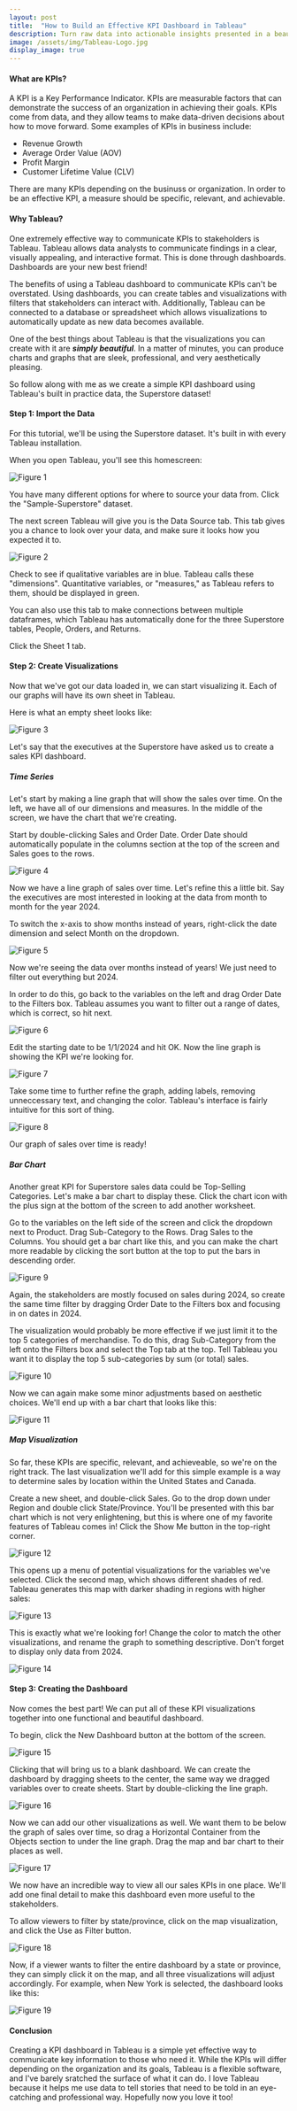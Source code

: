 ```yaml
---
layout: post
title:  "How to Build an Effective KPI Dashboard in Tableau"
description: Turn raw data into actionable insights presented in a beautifully formatted dashboard for stakeholders to interact with.
image: /assets/img/Tableau-Logo.jpg
display_image: true
---
```


#### What are KPIs?

A KPI is a Key Performance Indicator. KPIs are measurable factors that can demonstrate the success of an organization in achieving their goals. KPIs come from data, and they allow teams to make data-driven decisions about how to move forward. Some examples of KPIs in business include:

- Revenue Growth
- Average Order Value (AOV)
- Profit Margin
- Customer Lifetime Value (CLV)

There are many KPIs depending on the businuss or organization. In order to be an effective KPI, a measure should be specific, relevant, and achievable.

#### Why Tableau?

One extremely effective way to communicate KPIs to stakeholders is Tableau. Tableau allows data analysts to communicate findings in a clear, visually appealing, and interactive format. This is done through dashboards. Dashboards are your new best friend!

The benefits of using a Tableau dashboard to communicate KPIs can't be overstated. Using dashboards, you can create tables and visualizations with filters that stakeholders can interact with. Additionally, Tableau can be connected to a database or spreadsheet which allows visualizations to automatically update as new data becomes available.

One of the best things about Tableau is that the visualizations you can create with it are ***simply beautiful***. In a matter of minutes, you can produce charts and graphs that are sleek, professional, and very aesthetically pleasing.

So follow along with me as we create a simple KPI dashboard using Tableau's built in practice data, the Superstore dataset!

#### Step 1: Import the Data

For this tutorial, we'll be using the Superstore dataset. It's built in with every Tableau installation.

When you open Tableau, you'll see this homescreen:

![Figure 1](https://sofiadscribner.github.io/insights-unlocked-blog/assets/img/tab-1.png)

You have many different options for where to source your data from. Click the "Sample-Superstore" dataset.

The next screen Tableau will give you is the Data Source tab. This tab gives you a chance to look over your data, and make sure it looks how you expected it to.

![Figure 2](https://sofiadscribner.github.io/insights-unlocked-blog/assets/img/tab-2.png)

Check to see if qualitative variables are in blue. Tableau calls these "dimensions". Quantitative variables, or "measures," as Tableau refers to them, should be displayed in green.

You can also use this tab to make connections between multiple dataframes, which Tableau has automatically done for the three Superstore tables, People, Orders, and Returns.

Click the Sheet 1 tab.

#### Step 2: Create Visualizations

Now that we've got our data loaded in, we can start visualizing it. Each of our graphs will have its own sheet in Tableau.

Here is what an empty sheet looks like:

![Figure 3](https://sofiadscribner.github.io/insights-unlocked-blog/assets/img/tab-3.png)

Let's say that the executives at the Superstore have asked us to create a sales KPI dashboard. 

##### Time Series

Let's start by making a line graph that will show the sales over time. On the left, we have all of our dimensions and measures. In the middle of the screen, we have the chart that we're creating.

Start by double-clicking Sales and Order Date. Order Date should automatically populate in the columns section at the top of the screen and Sales goes to the rows.

![Figure 4](https://sofiadscribner.github.io/insights-unlocked-blog/assets/img/tab-4.png)

Now we have a line graph of sales over time. Let's refine this a little bit. Say the executives are most interested in looking at the data from month to month for the year 2024.

To switch the x-axis to show months instead of years, right-click the date dimension and select Month on the dropdown.

![Figure 5](https://sofiadscribner.github.io/insights-unlocked-blog/assets/img/tab-5.png)

Now we're seeing the data over months instead of years! We just need to filter out everything but 2024.

In order to do this, go back to the variables on the left and drag Order Date to the Filters box. Tableau assumes you want to filter out a range of dates, which is correct, so hit next.

![Figure 6](https://sofiadscribner.github.io/insights-unlocked-blog/assets/img/tab-6.png)

Edit the starting date to be 1/1/2024 and hit OK. Now the line graph is showing the KPI we're looking for.

![Figure 7](https://sofiadscribner.github.io/insights-unlocked-blog/assets/img/tab-7.png)

Take some time to further refine the graph, adding labels, removing unneccessary text, and changing the color. Tableau's interface is fairly intuitive for this sort of thing.

![Figure 8](https://sofiadscribner.github.io/insights-unlocked-blog/assets/img/tab-8.png)

Our graph of sales over time is ready! 

##### Bar Chart

Another great KPI for Superstore sales data could be Top-Selling Categories. Let's make a bar chart to display these. Click the chart icon with the plus sign at the bottom of the screen to add another worksheet.

Go to the variables on the left side of the screen and click the dropdown next to Product. Drag Sub-Category to the Rows. Drag Sales to the Columns. You should get a bar chart like this, and you can make the chart more readable by clicking the sort button at the top to put the bars in descending order.

![Figure 9](https://sofiadscribner.github.io/insights-unlocked-blog/assets/img/tab-9.png)

Again, the stakeholders are mostly focused on sales during 2024, so create the same time filter by dragging Order Date to the Filters box and focusing in on dates in 2024.

The visualization would probably be more effective if we just limit it to the top 5 categories of merchandise. To do this, drag Sub-Category from the left onto the Filters box and select the Top tab at the top. Tell Tableau you want it to display the top 5 sub-categories by sum (or total) sales.

![Figure 10](https://sofiadscribner.github.io/insights-unlocked-blog/assets/img/tab-10.png)

Now we can again make some minor adjustments based on aesthetic choices. We'll end up with a bar chart that looks like this:

![Figure 11](https://sofiadscribner.github.io/insights-unlocked-blog/assets/img/tab-11.png)

##### Map Visualization

So far, these KPIs are specific, relevant, and achieveable, so we're on the right track. The last visualization we'll add for this simple example is a way to determine sales by location within the United States and Canada.

Create a new sheet, and double-click Sales. Go to the drop down under Region and double click State/Province. You'll be presented with this bar chart which is not very enlightening, but this is where one of my favorite features of Tableau comes in! Click the Show Me button in the top-right corner.

![Figure 12](https://sofiadscribner.github.io/insights-unlocked-blog/assets/img/tab-12.png)

 This opens up a menu of potential visualizations for the variables we've selected. Click the second map, which shows different shades of red. Tableau generates this map with darker shading in regions with higher sales:

![Figure 13](https://sofiadscribner.github.io/insights-unlocked-blog/assets/img/tab-13.png)

This is exactly what we're looking for! Change the color to match the other visualizations, and rename the graph to something descriptive. Don't forget to display only data from 2024.

![Figure 14](https://sofiadscribner.github.io/insights-unlocked-blog/assets/img/tab-14.png)

#### Step 3: Creating the Dashboard

Now comes the best part! We can put all of these KPI visualizations together into one functional and beautiful dashboard.

To begin, click the New Dashboard button at the bottom of the screen.

![Figure 15](https://sofiadscribner.github.io/insights-unlocked-blog/assets/img/tab-15.png)

Clicking that will bring us to a blank dashboard. We can create the dashboard by dragging sheets to the center, the same way we dragged variables over to create sheets. Start by double-clicking the line graph.

![Figure 16](https://sofiadscribner.github.io/insights-unlocked-blog/assets/img/tab-16.png)

Now we can add our other visualizations as well. We want them to be below the graph of sales over time, so drag a Horizontal Container from the Objects section to under the line graph. Drag the map and bar chart to their places as well.

![Figure 17](https://sofiadscribner.github.io/insights-unlocked-blog/assets/img/tab-17.png)

We now have an incredible way to view all our sales KPIs in one place. We'll add one final detail to make this dashboard even more useful to the stakeholders. 

To allow viewers to filter by state/province, click on the map visualization, and click the Use as Filter button.

![Figure 18](https://sofiadscribner.github.io/insights-unlocked-blog/assets/img/tab-18.png)

Now, if a viewer wants to filter the entire dashboard by a state or province, they can simply click it on the map, and all three visualizations will adjust accordingly. For example, when New York is selected, the dashboard looks like this:

![Figure 19](https://sofiadscribner.github.io/insights-unlocked-blog/assets/img/tab-19.png)

#### Conclusion

Creating a KPI dashboard in Tableau is a simple yet effective way to communicate key information to those who need it. While the KPIs will differ depending on the organization and its goals, Tableau is a flexible software, and I've barely sratched the surface of what it can do. I love Tableau because it helps me use data to tell stories that need to be told in an eye-catching and professional way. Hopefully now you love it too!